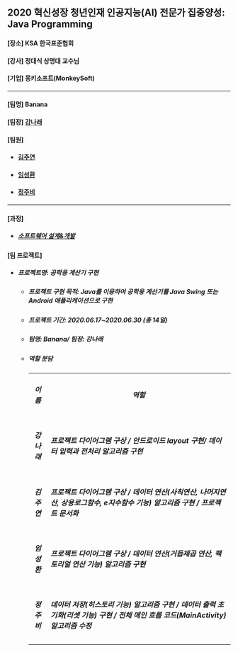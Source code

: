 ## 2020 혁신성장 청년인재 인공지능(AI) 전문가 집중양성: Java Programming
<h4>[장소] KSA 한국표준협회</h4>
<h4>[강사] 정대식 상명대 교수님</h4>
<h4>[기업] 몽키소프트(MonkeySoft)</h4>
<hr>
<h4>[팀명] Banana </h4>
<h4>[팀장] <a href = "https://github.com/kang-hana" > 강나래</a></h4>
  <h4>[팀원]</h4>
  <ul>
  <li>
    <h4><a href="https://github.com/jysaa5">김주연</a></h4>
  </li>
    <li>
    <h4><a href="https://github.com/SeongHwan-Lim">임성환</a></h4>
  </li>
    <li>
    <h4><a href="https://github.com/JoobeeJung">정주비</a></h4>
  </li>
  </ul>
  <hr>
<h4>[과정]</h4>
<ul>
  <li>
    <h5><a href="https://github.com/ksa-banana/Java_Programming/blob/master/Software_Design_And_Development_Process.md">소프트웨어 설계&개발</a></h5>
  </li>
  </ul>
<h4>[팀 프로젝트]</h4>

<ul>
  <li>
    <h5>프로젝트명: 공학용 계산기 구현</h5>
    <ul>
      <li>
    <h5>프로젝트 구현 목적: Java를 이용하여 공학용 계산기를 Java Swing 또는 Android 애플리케이션으로 구현</h5>
      </li>
      <li>
    <h5>프로젝트 기간: 2020.06.17~2020.06.30 (총 14일)</h5>
      </li>
      <li>
        <h5>팀명: Banana/ 팀장: 강나래</h5>
      </li>
     <li>
    <h5>역할 분담</h5>
      </li>
    <table>
  <tr>
    <td align=center><h5>이름</h5></td> 
    <td align=center><h5>역할</h5></td>
  </tr>
  <tr>
    <td align=center><h5>강나래</h5></td>
    <td><h5>프로젝트 다이어그램 구상 / 안드로이드 layout 구현/ 데이터 입력과 전처리 알고리즘 구현</h5> </td>
  </tr>
   <tr>
    <td align=center><h5>김주연</h5></td>
    <td><h5>프로젝트 다이어그램 구상 / 데이터 연산(사칙연산, 나머지연산, 상용로그함수, e지수함수 기능) 알고리즘 구현 / 프로젝트 문서화</h5> </td>
  </tr>
   <tr>
    <td align=center><h5>임성환</h5></td>
    <td><h5>프로젝트 다이어그램 구상 / 데이터 연산(거듭제곱 연산, 팩토리얼 연산 기능) 알고리즘 구현</h5> </td>
  </tr>
   <tr>
    <td align=center><h5>정주비</h5></td>
    <td><h5>데이터 저장(히스토리 기능) 알고리즘 구현 / 데이터 출력 초기화(리셋 기능) 구현 / 전체 메인 흐름 코드(MainActivity) 알고리즘 수정</h5></td>
  </tr>
  </table>
   </ul>
</li>
</ul>
